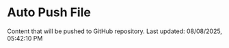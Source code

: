 # Auto Push File

Content that will be pushed to GitHub repository.
Last updated: 08/08/2025, 05:42:10 PM